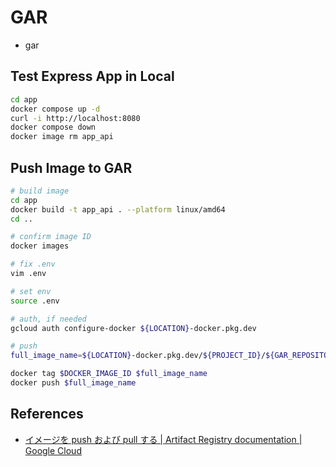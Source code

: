 # GAR

- gar

## Test Express App in Local

```bash
cd app
docker compose up -d
curl -i http://localhost:8080
docker compose down
docker image rm app_api
```

## Push Image to GAR

```bash
# build image
cd app
docker build -t app_api . --platform linux/amd64
cd ..

# confirm image ID
docker images

# fix .env
vim .env

# set env
source .env

# auth, if needed
gcloud auth configure-docker ${LOCATION}-docker.pkg.dev

# push
full_image_name=${LOCATION}-docker.pkg.dev/${PROJECT_ID}/${GAR_REPOSITORY}/${GAR_IMAGE_TAG}

docker tag $DOCKER_IMAGE_ID $full_image_name
docker push $full_image_name
```

## References

- [イメージを push および pull する | Artifact Registry documentation | Google Cloud](https://cloud.google.com/artifact-registry/docs/docker/pushing-and-pulling?hl=ja#linux)
